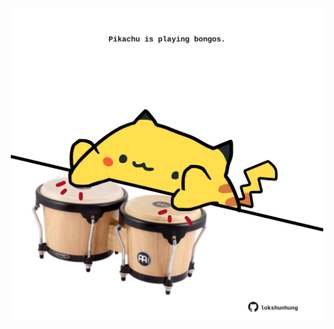 <!-- built at 21/09/2025, 09:00:36 UTC -->
<p align="center">
  <img width="500" height="500" src="./ReadmeImage.svg">
</p>
